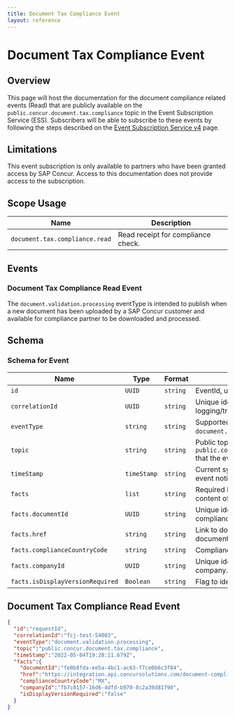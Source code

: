 ```yaml
---
title: Document Tax Compliance Event
layout: reference
---
```


# Document Tax Compliance Event

## <a name="overview"></a>Overview

This page will host the documentation for the document compliance related events (Read) that are publicly available on the `public.concur.document.tax.compliance` topic in the Event Subscription Service (ESS). Subscribers will be able to subscribe to these events by following the steps described on the [Event Subscription Service v4](https://developer.concur.com/api-reference/ess/v4.event-subscription.html) page.

## <a name="limitations"></a>Limitations

This event subscription is only available to partners who have been granted access by SAP Concur. Access to this documentation does not provide access to the subscription.

## <a name="scope-usage"></a>Scope Usage

Name|Description
---|---
`document.tax.compliance.read`|Read receipt for compliance check.

## <a name="events"></a>Events

### <a name="create-identity-event"></a>Document Tax Compliance Read Event

The `document.validation.processing` eventType is intended to publish when a new document has been uploaded by a SAP Concur customer and available for compliance partner to be downloaded and processed.

## <a name="schema"></a>Schema

### <a name="schema-event"></a>Schema for Event

Name|Type|Format|Description
---|---|---|---
`id`|`UUID`|`string`|EventId, unique identifier of this event.
`correlationId`|`UUID`|`string`|Unique identifier used for logging/traceability.
`eventType`|`string`|`string`|Supported values: `document.validation.processing`.
`topic`|`string`|`string`|Public topic `public.concur.document.tax.compliance` that the event belongs to.
`timeStamp`|`timeStamp`|`string`|Current system time (UTC) when the event notification is issued.
`facts`|`list`|`string`|Required key-value pairs providing the content of the event.
`facts.documentId`|`UUID`|`string`|Unique identifier used for each compliance document.
`facts.href`|`string`|`string`|Link to download compliance document.
`facts.complianceCountryCode`|`string`|`string`|Compliance document country code.
`facts.companyId`|`UUID`|`string`|Unique identifier for SAP Concur company.
`facts.isDisplayVersionRequired`|`Boolean`|`string`| Flag to identify pdf generation.

## <a name="Document Tax Compliance Read Event"></a>Document Tax Compliance Read Event

```json
{
  "id":"requestId",
  "correlationId":"fcj-test-54003",
  "eventType":"document.validation.processing",
  "topic":"public.concur.document.tax.compliance",
  "timeStamp":"2022-05-04T19:28:11.679Z",
  "facts":{
    "documentId":"fe0b8fda-ee5a-4bc1-ac63-f7ce0b6c3f84",
    "href":"https://integration.api.concursolutions.com/document-compliance-gateway/v4/tax-documents/fe0b8fda-ee5a-4bc1-ac63-f7ce0b6c3f84",
    "complianceCountryCode":"MX",
    "companyId":"fb7c8157-16d6-4dfd-b970-8c2a39d81790",
    "isDisplayVersionRequired":"false"
  }
}
```
